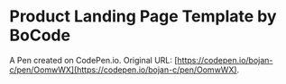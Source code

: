 # Product Landing Page Template by BoCode

A Pen created on CodePen.io. Original URL: [https://codepen.io/bojan-c/pen/OomwWX](https://codepen.io/bojan-c/pen/OomwWX).


